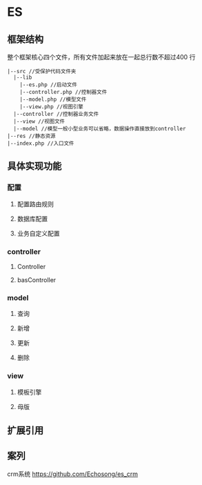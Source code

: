 # ES

## 框架结构

整个框架核心四个文件，所有文件加起来放在一起总行数不超过400 行 

```
|--src //受保护代码文件夹
  |--lib
    |--es.php //启动文件
    |--controller.php //控制器文件
    |--model.php //模型文件
    |--view.php //视图引擎
  |--controller //控制器业务文件
  |--view //视图文件
  |--model //模型一般小型业务可以省略，数据操作直接放到controller 
|--res //静态资源
|--index.php //入口文件

```

## 具体实现功能

### 配置

1. 配置路由规则

2. 数据库配置

3. 业务自定义配置

### controller

1. Controller

2. basController

### model

1. 查询

2. 新增

3. 更新

4. 删除

### view

1. 模板引擎

2. 母版

## 扩展引用

## 案列

crm系统 https://github.com/Echosong/es_crm
